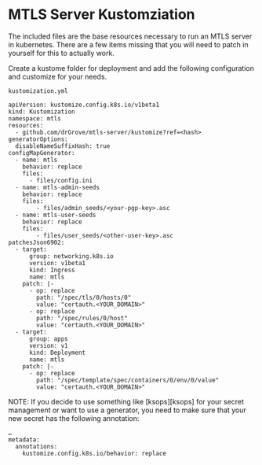 # MTLS Server Kustomziation

The included files are the base resources necessary to run an MTLS server in kubernetes. There are a few items missing
that you will need to patch in yourself for this to actually work.

Create a kustome folder for deployment and add the following configuration and customize for your needs.

`kustomization.yml`
```
apiVersion: kustomize.config.k8s.io/v1beta1
kind: Kustomization
namespace: mtls
resources:
  - github.com/drGrove/mtls-server/kustomize?ref=<hash>
generatorOptions:
  disableNameSuffixHash: true
configMapGenerator:
  - name: mtls
    behavior: replace
    files:
      - files/config.ini
  - name: mtls-admin-seeds
    behavior: replace
    files:
        - files/admin_seeds/<your-pgp-key>.asc
  - name: mtls-user-seeds
    behavior: replace
    files:
        - files/user_seeds/<other-user-key>.asc
patchesJson6902:
  - target:
      group: networking.k8s.io
      version: v1beta1
      kind: Ingress
      name: mtls
    patch: |-
      - op: replace
        path: "/spec/tls/0/hosts/0"
        value: "certauth.<YOUR_DOMAIN>"
      - op: replace
        path: "/spec/rules/0/host"
        value: "certauth.<YOUR_DOMAIN>"
  - target:
      group: apps
      version: v1
      kind: Deployment
      name: mtls
    patch: |-
      - op: replace
        path: "/spec/template/spec/containers/0/env/0/value"
        value: "certauth.<YOUR_DOMAIN>"
```

NOTE: If you decide to use something like [ksops][ksops] for your secret management or want to use a generator, you need
to make sure that your new secret has the following annotation:

```
…
metadata:
  annotations:
    kustomize.config.k8s.io/behavior: replace
```

